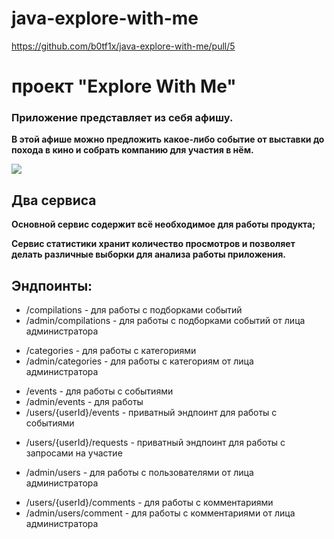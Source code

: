 # java-explore-with-me
https://github.com/b0tf1x/java-explore-with-me/pull/5

# проект "Explore With Me"
<h3>Приложение представляет из себя афишу. </h3>
<p><b>В этой афише можно предложить какое-либо событие от выставки до похода в кино и собрать компанию для участия в нём.</b></p>

<img src="../../../Downloads/Image (1).png">

<h2>Два сервиса</h2>
<p><b>Основной сервис содержит всё необходимое для работы продукта;</b></p>
<p><b>Сервис статистики хранит количество просмотров и позволяет делать различные выборки для анализа работы приложения.</b></p>

<h2>Эндпоинты:</h2>
<ul>
<li>/compilations - для работы с подборками событий</li>
<li>/admin/compilations - для работы с подборками событий от лица администратора</li>
<p></p>
<li>/categories - для работы с категориями</li>
<li>/admin/categories - для работы с категориям от лица администратора</li>
<p></p>
<li>/events - для работы с событиями</li>
<li>/admin/events - для работы </li>
<li>/users/{userId}/events - приватный эндпоинт для работы с событиями</li>
<p></p>
<li>/users/{userId}/requests - приватный эндпоинт для работы с запросами на участие</li>
<p></p>
<li>/admin/users - для работы с пользователями от лица администратора</li>
<p></p>
<li>/users/{userId}/comments - для работы с комментариями</li>
<li>/admin/users/comment - для работы с комментариями от лица администратора</li>
</ul>